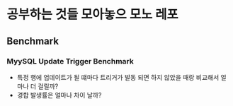 # 공부하는 것들 모아놓으 모노 레포


## Benchmark

### MyySQL Update Trigger Benchmark

- 특정 행에 업데이트가 될 떄마다 트리거가 발동 되면 하지 않았을 때랑 비교해서 얼마나 더 걸릴까?
- 경합 발생률은 얼마나 차이 날까?